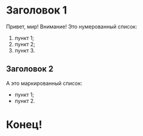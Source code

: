 # Заголовок 1
Привет, мир!
Внимание!
Это нумерованный список:
1. пункт 1; 
2. пункт 2; 
3. пункт 3. 
## Заголовок 2
А это маркированный список:
* пункт 1; 
* пункт 2. 
# Конец!
